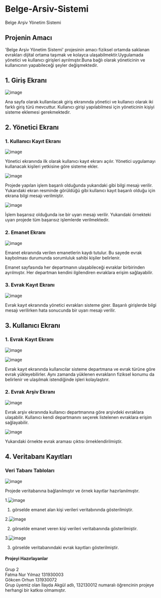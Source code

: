 # Belge-Arsiv-Sistemi
 Belge Arşiv Yönetim Sistemi
## Projenin Amacı
'Belge Arşiv Yönetim Sistemi' projesinin amacı fiziksel ortamda saklanan evrakları dijital ortama taşımak ve kolayca ulaşabilmektir.Uygulamada yönetici ve kullanıcı girişleri ayrılmıştır.Buna bağlı olarak yöneticinin ve kullanıcının yapabileceği şeyler değişmektedir.

## 1. Giriş Ekranı
![image](https://github.com/fatmanyilmaz/Belge-Arsiv-Sistemi/assets/102298537/bd4168d1-a057-43c8-95bb-63b9a448bae0)

Ana sayfa olarak kullanılacak giriş ekranında yönetici ve kullanıcı olarak iki farklı giriş türü mevcuttur. Kullanıcı girişi yapılabilmesi için yöneticinin kişiyi sisteme eklemesi gerekmektedir.

## 2. Yönetici Ekranı
### 1. Kullanıcı Kayıt Ekranı
![image](https://github.com/fatmanyilmaz/Belge-Arsiv-Sistemi/assets/102298537/55cca125-418a-4c4b-8b29-d20ce772fabf)

Yönetici ekranında ilk olarak kullanıcı kayıt ekranı açılır. Yönetici uygulamayı kullanacak kişileri yetkisine göre sisteme ekler.

![image](https://github.com/fatmanyilmaz/Belge-Arsiv-Sistemi/assets/102298537/67c85c73-dd6c-4691-a20f-6c724eaeace2)

Projede yapılan işlem başarılı olduğunda yukarıdaki gibi bilgi mesajı verilir. Yukarıdaki ekran resminde görüldüğü gibi kullanıcı kayıt başarılı olduğu için ekrana bilgi mesajı verilmiştir.

![image](https://github.com/fatmanyilmaz/Belge-Arsiv-Sistemi/assets/102298537/05e5dc1b-0ee6-4976-8b07-74f12991f742)

İşlem başarısız olduğunda ise bir uyarı mesajı verilir. Yukarıdaki örnekteki uyarı projede tüm başarısız işlemlerde verilmektedir.

### 2. Emanet Ekranı
![image](https://github.com/fatmanyilmaz/Belge-Arsiv-Sistemi/assets/102298537/f9cf5343-ffb0-4295-baaf-47e438fb6fe1)

Emanet ekranında verilen emanetlerin kaydı tutulur. Bu sayede evrak kaybolması durumunda sorumluluk sahibi kişiler belirlenir. <br/>

Emanet sayfasında her departmanın ulaşabileceği evraklar birbirinden ayrılmıştır. Her departman kendini ilgilendiren evraklara erişim sağlayabilir.


### 3. Evrak Kayıt Ekranı
![image](https://github.com/fatmanyilmaz/Belge-Arsiv-Sistemi/assets/102298537/a420db83-c486-470f-bedb-27387471f869)

Evrak kayıt ekranında yönetici evrakları sisteme girer. Başarılı girişlerde bilgi mesajı verilirken hata sonucunda bir uyarı mesajı verilir.


## 3. Kullanıcı Ekranı
### 1. Evrak Kayıt Ekranı
![image](https://github.com/fatmanyilmaz/Belge-Arsiv-Sistemi/assets/102298537/ce7c0105-14d3-4472-b80b-62404ba230f5)

![image](https://github.com/fatmanyilmaz/Belge-Arsiv-Sistemi/assets/102298537/5c516bb2-1b63-4ae0-a269-32128f218778)

Evrak kayıt ekranında kullanıcılar sisteme departmana ve evrak türüne göre evrak yükleyebilirler. Aynı zamanda yüklenen evrakların fiziksel konumu da belirlenir ve ulaşılmak istendiğinde işleri kolaylaştırır.

### 2. Evrak Arşiv Ekranı
![image](https://github.com/fatmanyilmaz/Belge-Arsiv-Sistemi/assets/102298537/a668d096-c708-4980-a067-779e585ffff6)

Evrak arşiv ekranında kullanıcı departmanına göre arşivdeki evraklara ulaşabilir. Kullanıcı kendi departmanını seçerek listelenen evraklara erişim sağlayabilir.

![image](https://github.com/fatmanyilmaz/Belge-Arsiv-Sistemi/assets/102298537/8aea8dbc-c249-42e8-b4c2-f90074c66e48)

Yukarıdaki örnekte evrak araması çıktısı örneklendirilmiştir.


## 4. Veritabanı Kayıtları
### Veri Tabanı Tabloları
![image](https://github.com/fatmanyilmaz/Belge-Arsiv-Sistemi/assets/102298537/d4583254-0dcf-4b36-9465-72ff1faddbe5)


Projede veritabanına bağlanılmıştır ve örnek kayıtlar hazırlanılmıştır.

1.![image](https://github.com/fatmanyilmaz/Belge-Arsiv-Sistemi/assets/102298537/37ecb3d5-a89a-4527-8477-60adba4e07f4)

1. görselde emanet alan kişi verileri veritabınında gösterilmiştir.
   
2.![image](https://github.com/fatmanyilmaz/Belge-Arsiv-Sistemi/assets/102298537/65c6ef41-e4af-45f1-b6d2-b767317d07af)

2. görselde emanet veren kişi verileri veritabanında gösterilmiştir.
   
3.![image](https://github.com/fatmanyilmaz/Belge-Arsiv-Sistemi/assets/102298537/b52d7eb1-11eb-4d31-8d42-60107b2624e3)

3. görselde veritabanındaki evrak kayıtları gösterilmiştir.


#### Projeyi Hazırlayanlar
Grup 2 <br/>
Fatma Nur Yılmaz 131930003 <br/>
Gökcen Orhun  131930072  <br/> 
Grup üyemiz olan İlayda Akgül adlı, 132130012 numaralı öğrencinin projeye herhangi bir katkısı olmamıştır.
















